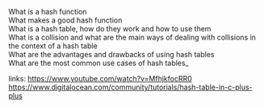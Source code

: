What is a hash function  
What makes a good hash function  
What is a hash table, how do they work and how to use them  
What is a collision and what are the main ways of dealing with collisions in the context of a hash table  
What are the advantages and drawbacks of using hash tables  
What are the most common use cases of hash tables_  

links:
https://www.youtube.com/watch?v=MfhjkfocRR0  
https://www.digitalocean.com/community/tutorials/hash-table-in-c-plus-plus

